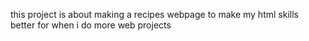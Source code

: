 this project is about making a recipes webpage to make my html skills better for when i do more web projects 
